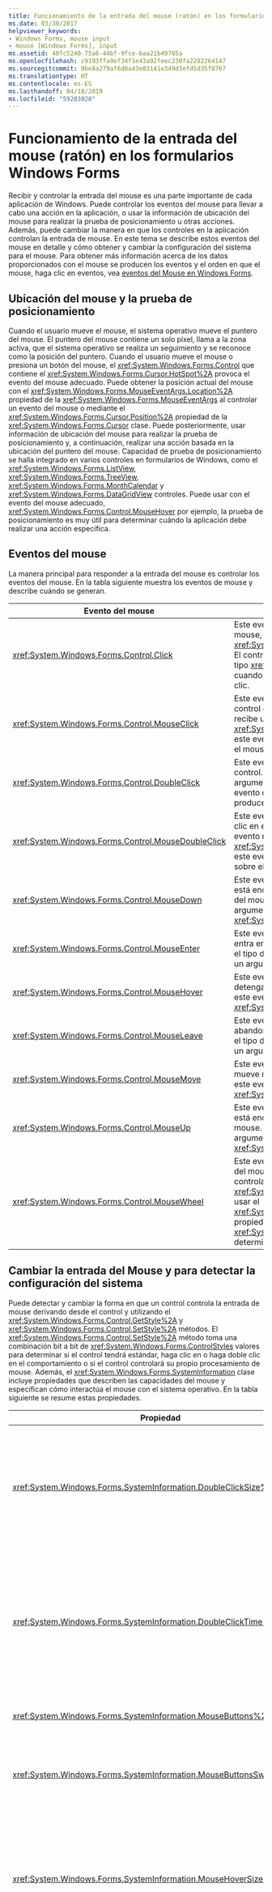 ```yaml
---
title: Funcionamiento de la entrada del mouse (ratón) en los formularios Windows Forms
ms.date: 03/30/2017
helpviewer_keywords:
- Windows Forms, mouse input
- mouse [Windows Forms], input
ms.assetid: 48fc5240-75a6-44bf-9fce-6aa21b49705a
ms.openlocfilehash: c9193ffa9ef34f1e43a92feec230fa2282264147
ms.sourcegitcommit: 0be8a279af6d8a43e03141e349d3efd5d35f8767
ms.translationtype: HT
ms.contentlocale: es-ES
ms.lasthandoff: 04/18/2019
ms.locfileid: "59203020"
---
```

# <a name="how-mouse-input-works-in-windows-forms"></a>Funcionamiento de la entrada del mouse (ratón) en los formularios Windows Forms
Recibir y controlar la entrada del mouse es una parte importante de cada aplicación de Windows. Puede controlar los eventos del mouse para llevar a cabo una acción en la aplicación, o usar la información de ubicación del mouse para realizar la prueba de posicionamiento u otras acciones. Además, puede cambiar la manera en que los controles en la aplicación controlan la entrada de mouse. En este tema se describe estos eventos del mouse en detalle y cómo obtener y cambiar la configuración del sistema para el mouse. Para obtener más información acerca de los datos proporcionados con el mouse se producen los eventos y el orden en que el mouse, haga clic en eventos, vea [eventos del Mouse en Windows Forms](mouse-events-in-windows-forms.md).  
  
## <a name="mouse-location-and-hit-testing"></a>Ubicación del mouse y la prueba de posicionamiento  
 Cuando el usuario mueve el mouse, el sistema operativo mueve el puntero del mouse. El puntero del mouse contiene un solo píxel, llama a la zona activa, que el sistema operativo se realiza un seguimiento y se reconoce como la posición del puntero. Cuando el usuario mueve el mouse o presiona un botón del mouse, el <xref:System.Windows.Forms.Control> que contiene el <xref:System.Windows.Forms.Cursor.HotSpot%2A> provoca el evento del mouse adecuado. Puede obtener la posición actual del mouse con el <xref:System.Windows.Forms.MouseEventArgs.Location%2A> propiedad de la <xref:System.Windows.Forms.MouseEventArgs> al controlar un evento del mouse o mediante el <xref:System.Windows.Forms.Cursor.Position%2A> propiedad de la <xref:System.Windows.Forms.Cursor> clase. Puede posteriormente, usar información de ubicación del mouse para realizar la prueba de posicionamiento y, a continuación, realizar una acción basada en la ubicación del puntero del mouse. Capacidad de prueba de posicionamiento se halla integrado en varios controles en formularios de Windows, como el <xref:System.Windows.Forms.ListView>, <xref:System.Windows.Forms.TreeView>, <xref:System.Windows.Forms.MonthCalendar> y <xref:System.Windows.Forms.DataGridView> controles. Puede usar con el evento del mouse adecuado, <xref:System.Windows.Forms.Control.MouseHover> por ejemplo, la prueba de posicionamiento es muy útil para determinar cuándo la aplicación debe realizar una acción específica.  
  
## <a name="mouse-events"></a>Eventos del mouse  
 La manera principal para responder a la entrada del mouse es controlar los eventos del mouse. En la tabla siguiente muestra los eventos de mouse y describe cuándo se generan.  
  
|Evento del mouse|Descripción|  
|-----------------|-----------------|  
|<xref:System.Windows.Forms.Control.Click>|Este evento se produce cuando se suelta el botón del mouse, normalmente antes el <xref:System.Windows.Forms.Control.MouseUp> eventos. El controlador de este evento recibe un argumento del tipo <xref:System.EventArgs>. Controle este evento cuando solo necesite determinar cuándo se produce un clic.|  
|<xref:System.Windows.Forms.Control.MouseClick>|Este evento se produce cuando el usuario hace clic en el control con el mouse. El controlador de este evento recibe un argumento del tipo <xref:System.Windows.Forms.MouseEventArgs>. Controle este evento cuando necesite obtener información sobre el mouse cuando se produce un clic.|  
|<xref:System.Windows.Forms.Control.DoubleClick>|Este evento se produce cuando se hace doble clic en el control. El controlador de este evento recibe un argumento del tipo <xref:System.EventArgs>. Controle este evento cuando solo necesite determinar cuándo se produce un doble clic.|  
|<xref:System.Windows.Forms.Control.MouseDoubleClick>|Este evento se produce cuando el usuario hace doble clic en el control con el mouse. El controlador de este evento recibe un argumento del tipo <xref:System.Windows.Forms.MouseEventArgs>. Controle este evento cuando se necesita obtener información sobre el mouse cuando se produce un doble clic.|  
|<xref:System.Windows.Forms.Control.MouseDown>|Este evento se produce cuando el puntero del mouse está encima del control y el usuario presiona un botón del mouse. El controlador de este evento recibe un argumento del tipo <xref:System.Windows.Forms.MouseEventArgs>.|  
|<xref:System.Windows.Forms.Control.MouseEnter>|Este evento se produce cuando el puntero del mouse entra en el área de cliente o el borde del control, según el tipo de control. El controlador de este evento recibe un argumento del tipo <xref:System.EventArgs>.|  
|<xref:System.Windows.Forms.Control.MouseHover>|Este evento se produce cuando el puntero del mouse se detenga y se sitúa sobre el control. El controlador de este evento recibe un argumento del tipo <xref:System.EventArgs>.|  
|<xref:System.Windows.Forms.Control.MouseLeave>|Este evento se produce cuando el puntero del mouse abandona el área de cliente o el borde del control, según el tipo del control. El controlador de este evento recibe un argumento del tipo <xref:System.EventArgs>.|  
|<xref:System.Windows.Forms.Control.MouseMove>|Este evento se produce cuando el puntero del mouse se mueve mientras está sobre un control. El controlador de este evento recibe un argumento del tipo <xref:System.Windows.Forms.MouseEventArgs>.|  
|<xref:System.Windows.Forms.Control.MouseUp>|Este evento se produce cuando el puntero del mouse está encima del control y el usuario suelta un botón del mouse. El controlador de este evento recibe un argumento del tipo <xref:System.Windows.Forms.MouseEventArgs>.|  
|<xref:System.Windows.Forms.Control.MouseWheel>|Este evento se produce cuando el usuario gira la rueda del mouse mientras el control tiene el foco. El controlador de este evento recibe un argumento del tipo <xref:System.Windows.Forms.MouseEventArgs>. Puede usar el <xref:System.Windows.Forms.MouseEventArgs.Delta%2A> propiedad de <xref:System.Windows.Forms.MouseEventArgs> para determinar hasta qué punto se ha desplazado el mouse.|  
  
## <a name="changing-mouse-input-and-detecting-system-settings"></a>Cambiar la entrada del Mouse y para detectar la configuración del sistema  
 Puede detectar y cambiar la forma en que un control controla la entrada de mouse derivando desde el control y utilizando el <xref:System.Windows.Forms.Control.GetStyle%2A> y <xref:System.Windows.Forms.Control.SetStyle%2A> métodos. El <xref:System.Windows.Forms.Control.SetStyle%2A> método toma una combinación bit a bit de <xref:System.Windows.Forms.ControlStyles> valores para determinar si el control tendrá estándar, haga clic en o haga doble clic en el comportamiento o si el control controlará su propio procesamiento de mouse. Además, el <xref:System.Windows.Forms.SystemInformation> clase incluye propiedades que describen las capacidades del mouse y especifican cómo interactúa el mouse con el sistema operativo. En la tabla siguiente se resume estas propiedades.  
  
|Propiedad|Descripción|  
|--------------|-----------------|  
|<xref:System.Windows.Forms.SystemInformation.DoubleClickSize%2A>|Obtiene las dimensiones, en píxeles, del área en la que el usuario debe hacer clic dos veces para que el sistema operativo considere los dos clics como un doble clic.|  
|<xref:System.Windows.Forms.SystemInformation.DoubleClickTime%2A>|Obtiene el número máximo de milisegundos que pueden pasar entre un primer clic y un segundo clic para que el sistema operativo, considere la acción del mouse en un doble clic.|  
|<xref:System.Windows.Forms.SystemInformation.MouseButtons%2A>|Obtiene el número de botones del mouse.|  
|<xref:System.Windows.Forms.SystemInformation.MouseButtonsSwapped%2A>|Obtiene un valor que indica si se intercambiaron las funciones de los botones del mouse.|  
|<xref:System.Windows.Forms.SystemInformation.MouseHoverSize%2A>|Obtiene las dimensiones, en píxeles, del rectángulo en el que el puntero del mouse debe permanecer un tiempo de desplazamiento para que se genere un mensaje de desplazamiento.|  
|<xref:System.Windows.Forms.SystemInformation.MouseHoverTime%2A>|Obtiene el tiempo, en milisegundos, que el puntero del mouse tiene que permanecer en el rectángulo seleccionado mediante movimiento del mouse hasta que se genera un mensaje de movimiento del mouse.|  
|<xref:System.Windows.Forms.SystemInformation.MousePresent%2A>|Obtiene un valor que indica si está instalado un mouse.|  
|<xref:System.Windows.Forms.SystemInformation.MouseSpeed%2A>|Obtiene un valor que indica la velocidad del mouse actual, de 1 a 20.|  
|<xref:System.Windows.Forms.SystemInformation.MouseWheelPresent%2A>|Obtiene un valor que indica si se instaló la rueda del mouse.|  
|<xref:System.Windows.Forms.SystemInformation.MouseWheelScrollDelta%2A>|Obtiene la cantidad del valor de incremento del incremento de un giro de la rueda del mouse único.|  
|<xref:System.Windows.Forms.SystemInformation.MouseWheelScrollLines%2A>|Obtiene el número de líneas de desplazamiento al girar la rueda del mouse.|  
  
## <a name="see-also"></a>Vea también

- [Entradas mediante el mouse en una aplicación de Windows Forms](mouse-input-in-a-windows-forms-application.md)
- [Captura del mouse en Windows Forms](mouse-capture-in-windows-forms.md)
- [Punteros del mouse en Windows Forms](mouse-pointers-in-windows-forms.md)
